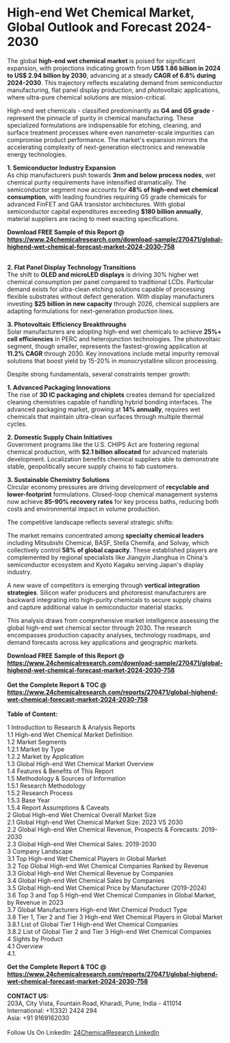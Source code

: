 <h1>High-end Wet Chemical Market, Global Outlook and Forecast 2024-2030</h1><p>The global <strong>high-end wet chemical market</strong> is poised for significant expansion, with projections indicating growth from <strong>US$ 1.86 billion in 2024 to US$ 2.94 billion by 2030</strong>, advancing at a steady <strong>CAGR of 6.8% during 2024-2030</strong>. This trajectory reflects escalating demand from semiconductor manufacturing, flat panel display production, and photovoltaic applications, where ultra-pure chemical solutions are mission-critical.</p><p>High-end wet chemicals - classified predominantly as <strong>G4 and G5 grade</strong> - represent the pinnacle of purity in chemical manufacturing. These specialized formulations are indispensable for etching, cleaning, and surface treatment processes where even nanometer-scale impurities can compromise product performance. The market's expansion mirrors the accelerating complexity of next-generation electronics and renewable energy technologies.</p><p><strong>1. Semiconductor Industry Expansion</strong><br>
As chip manufacturers push towards <strong>3nm and below process nodes</strong>, wet chemical purity requirements have intensified dramatically. The semiconductor segment now accounts for <strong>48% of high-end wet chemical consumption</strong>, with leading foundries requiring G5 grade chemicals for advanced FinFET and GAA transistor architectures. With global semiconductor capital expenditures exceeding <strong>$180 billion annually</strong>, material suppliers are racing to meet exacting specifications.</p><div><b>Download FREE Sample of this Report @ 
            <a href="https://www.24chemicalresearch.com/download-sample/270471/global-highend-wet-chemical-forecast-market-2024-2030-758">
            https://www.24chemicalresearch.com/download-sample/270471/global-highend-wet-chemical-forecast-market-2024-2030-758</a></b></div><br><p><strong>2. Flat Panel Display Technology Transitions</strong><br>
The shift to <strong>OLED and microLED displays</strong> is driving 30% higher wet chemical consumption per panel compared to traditional LCDs. Particular demand exists for ultra-clean etching solutions capable of processing flexible substrates without defect generation. With display manufacturers investing <strong>$25 billion in new capacity</strong> through 2026, chemical suppliers are adapting formulations for next-generation production lines.</p><p><strong>3. Photovoltaic Efficiency Breakthroughs</strong><br>
Solar manufacturers are adopting high-end wet chemicals to achieve <strong>25%+ cell efficiencies</strong> in PERC and heterojunction technologies. The photovoltaic segment, though smaller, represents the fastest-growing application at <strong>11.2% CAGR</strong> through 2030. Key innovations include metal impurity removal solutions that boost yield by 15-20% in monocrystalline silicon processing.</p><p>Despite strong fundamentals, several constraints temper growth:</p><p><strong>1. Advanced Packaging Innovations</strong><br>
The rise of <strong>3D IC packaging and chiplets</strong> creates demand for specialized cleaning chemistries capable of handling hybrid bonding interfaces. The advanced packaging market, growing at <strong>14% annually</strong>, requires wet chemicals that maintain ultra-clean surfaces through multiple thermal cycles.</p><p><strong>2. Domestic Supply Chain Initiatives</strong><br>
Government programs like the U.S. CHIPS Act are fostering regional chemical production, with <strong>$2.1 billion allocated</strong> for advanced materials development. Localization benefits chemical suppliers able to demonstrate stable, geopolitically secure supply chains to fab customers.</p><p><strong>3. Sustainable Chemistry Solutions</strong><br>
Circular economy pressures are driving development of <strong>recyclable and lower-footprint</strong> formulations. Closed-loop chemical management systems now achieve <strong>85-90% recovery rates</strong> for key process baths, reducing both costs and environmental impact in volume production.</p><p>The competitive landscape reflects several strategic shifts:</p><p>The market remains concentrated among <strong>specialty chemical leaders</strong> including Mitsubishi Chemical, BASF, Stella Chemifa, and Solvay, which collectively control <strong>58% of global capacity</strong>. These established players are complemented by regional specialists like Jiangyin Jianghua in China's semiconductor ecosystem and Kyoto Kagaku serving Japan's display industry.</p><p>A new wave of competitors is emerging through <strong>vertical integration strategies</strong>. Silicon wafer producers and photoresist manufacturers are backward integrating into high-purity chemicals to secure supply chains and capture additional value in semiconductor material stacks.</p><p>This analysis draws from comprehensive market intelligence assessing the global high-end wet chemical sector through 2030. The research encompasses production capacity analyses, technology roadmaps, and demand forecasts across key applications and geographic markets.</p><div><b>Download FREE Sample of this Report @ 
            <a href="https://www.24chemicalresearch.com/download-sample/270471/global-highend-wet-chemical-forecast-market-2024-2030-758">
            https://www.24chemicalresearch.com/download-sample/270471/global-highend-wet-chemical-forecast-market-2024-2030-758</a></b></div><br><div><b>Get the Complete Report & TOC @ 
            <a href="https://www.24chemicalresearch.com/reports/270471/global-highend-wet-chemical-forecast-market-2024-2030-758">
            https://www.24chemicalresearch.com/reports/270471/global-highend-wet-chemical-forecast-market-2024-2030-758</a></b></div><br>
            <b>Table of Content:</b><p>1 Introduction to Research & Analysis Reports<br />
    1.1 High-end Wet Chemical Market Definition<br />
    1.2 Market Segments<br />
        1.2.1 Market by Type<br />
        1.2.2 Market by Application<br />
    1.3 Global High-end Wet Chemical Market Overview<br />
    1.4 Features & Benefits of This Report<br />
    1.5 Methodology & Sources of Information<br />
        1.5.1 Research Methodology<br />
        1.5.2 Research Process<br />
        1.5.3 Base Year<br />
        1.5.4 Report Assumptions & Caveats<br />
2 Global High-end Wet Chemical Overall Market Size<br />
    2.1 Global High-end Wet Chemical Market Size: 2023 VS 2030<br />
    2.2 Global High-end Wet Chemical Revenue, Prospects & Forecasts: 2019-2030<br />
    2.3 Global High-end Wet Chemical Sales: 2019-2030<br />
3 Company Landscape<br />
    3.1 Top High-end Wet Chemical Players in Global Market<br />
    3.2 Top Global High-end Wet Chemical Companies Ranked by Revenue<br />
    3.3 Global High-end Wet Chemical Revenue by Companies<br />
    3.4 Global High-end Wet Chemical Sales by Companies<br />
    3.5 Global High-end Wet Chemical Price by Manufacturer (2019-2024)<br />
    3.6 Top 3 and Top 5 High-end Wet Chemical Companies in Global Market, by Revenue in 2023<br />
    3.7 Global Manufacturers High-end Wet Chemical Product Type<br />
    3.8 Tier 1, Tier 2 and Tier 3 High-end Wet Chemical Players in Global Market<br />
        3.8.1 List of Global Tier 1 High-end Wet Chemical Companies<br />
        3.8.2 List of Global Tier 2 and Tier 3 High-end Wet Chemical Companies<br />
4 Sights by Product<br />
    4.1 Overview<br />
        4.1.</p><div><b>Get the Complete Report & TOC @ 
            <a href="https://www.24chemicalresearch.com/reports/270471/global-highend-wet-chemical-forecast-market-2024-2030-758">
            https://www.24chemicalresearch.com/reports/270471/global-highend-wet-chemical-forecast-market-2024-2030-758</a></b></div><br><b>CONTACT US:</b><br>
            203A, City Vista, Fountain Road, Kharadi, Pune, India - 411014<br>
            International: +1(332) 2424 294<br>
            Asia: +91 9169162030 <br><br>
            Follow Us On LinkedIn: <a href="https://www.linkedin.com/company/24chemicalresearch/">24ChemicalResearch LinkedIn</a>